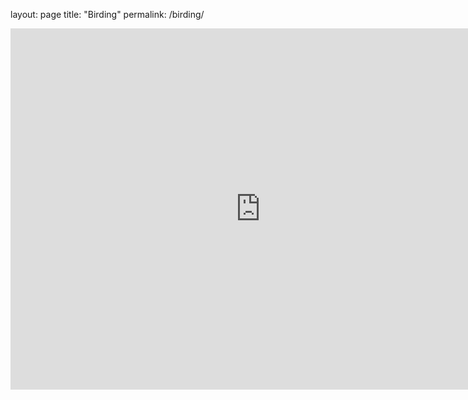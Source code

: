 layout: page
title: "Birding"
permalink: /birding/

<iframe width="800" height="578" src="https://macaulaylibrary.org/asset/302789051/embed/800" frameborder="0" allowfullscreen style="width:800px;"></iframe>
